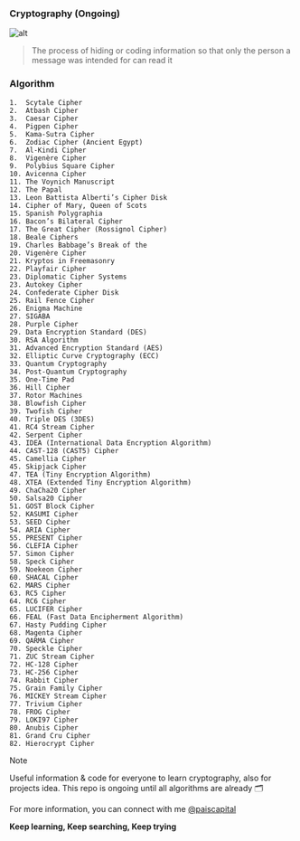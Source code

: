 
### Cryptography (Ongoing)
![alt](https://cdn-icons-png.flaticon.com/512/2810/2810149.png)
>The process of hiding or coding information so that only the person a message was intended for can read it

### Algorithm
```
1.  Scytale Cipher
2.  Atbash Cipher
3.  Caesar Cipher
4.  Pigpen Cipher
5.  Kama-Sutra Cipher
6.  Zodiac Cipher (Ancient Egypt)
7.  Al-Kindi Cipher
8.  Vigenère Cipher
9.  Polybius Square Cipher
10. Avicenna Cipher
11. The Voynich Manuscript
12. The Papal
13. Leon Battista Alberti’s Cipher Disk
14. Cipher of Mary, Queen of Scots
15. Spanish Polygraphia
16. Bacon’s Bilateral Cipher
17. The Great Cipher (Rossignol Cipher)
18. Beale Ciphers
19. Charles Babbage’s Break of the
20. Vigenère Cipher
21. Kryptos in Freemasonry
22. Playfair Cipher
23. Diplomatic Cipher Systems
23. Autokey Cipher
24. Confederate Cipher Disk
25. Rail Fence Cipher
26. Enigma Machine
27. SIGABA
28. Purple Cipher
29. Data Encryption Standard (DES)
30. RSA Algorithm
31. Advanced Encryption Standard (AES)
32. Elliptic Curve Cryptography (ECC)
33. Quantum Cryptography
34. Post-Quantum Cryptography
35. One-Time Pad
36. Hill Cipher
37. Rotor Machines
38. Blowfish Cipher
39. Twofish Cipher
40. Triple DES (3DES)
41. RC4 Stream Cipher
42. Serpent Cipher
43. IDEA (International Data Encryption Algorithm)
44. CAST-128 (CAST5) Cipher
45. Camellia Cipher
45. Skipjack Cipher
47. TEA (Tiny Encryption Algorithm)
48. XTEA (Extended Tiny Encryption Algorithm)
49. ChaCha20 Cipher
50. Salsa20 Cipher
51. GOST Block Cipher
52. KASUMI Cipher
53. SEED Cipher
54. ARIA Cipher
55. PRESENT Cipher
56. CLEFIA Cipher
57. Simon Cipher
58. Speck Cipher
59. Noekeon Cipher
60. SHACAL Cipher
62. MARS Cipher
63. RC5 Cipher
64. RC6 Cipher
65. LUCIFER Cipher
66. FEAL (Fast Data Encipherment Algorithm)
67. Hasty Pudding Cipher
68. Magenta Cipher
69. QARMA Cipher
70. Speckle Cipher
71. ZUC Stream Cipher
72. HC-128 Cipher
73. HC-256 Cipher
74. Rabbit Cipher
75. Grain Family Cipher
76. MICKEY Stream Cipher
77. Trivium Cipher
78. FROG Cipher
79. LOKI97 Cipher
80. Anubis Cipher
81. Grand Cru Cipher
82. Hierocrypt Cipher
```
> [!NOTE]
> Useful information & code for everyone to learn cryptography, also for projects idea.
> This repo is ongoing until all algorithms are already :card_index_dividers:

For more information, you can connect with me [@paiscapital](https://www.instagram.com/paiscapital)
>
**Keep learning, Keep searching, Keep trying**
